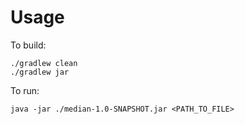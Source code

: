 # Usage

To build:
```
./gradlew clean
./gradlew jar

```
To run:

```
java -jar ./median-1.0-SNAPSHOT.jar <PATH_TO_FILE>

```
